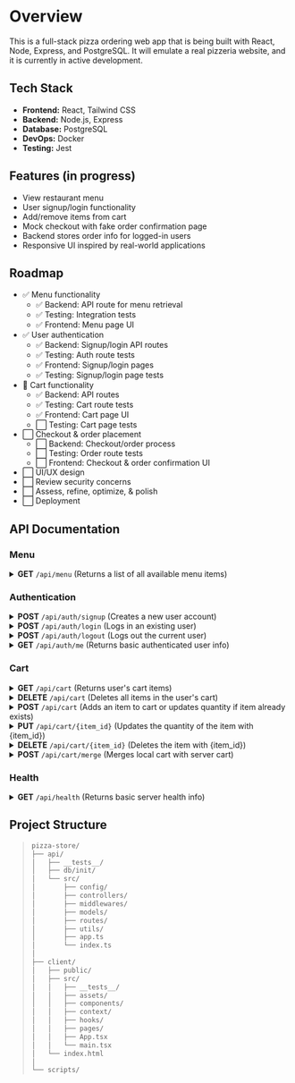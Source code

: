 # Overview

This is a full-stack pizza ordering web app that is being built with React, Node, Express, and PostgreSQL. It will emulate a real pizzeria website, and it is currently in active development.

## Tech Stack

- **Frontend:** React, Tailwind CSS
- **Backend:** Node.js, Express
- **Database:** PostgreSQL
- **DevOps:** Docker
- **Testing:** Jest

## Features (in progress)

- View restaurant menu
- User signup/login functionality
- Add/remove items from cart
- Mock checkout with fake order confirmation page
- Backend stores order info for logged-in users
- Responsive UI inspired by real-world applications

## Roadmap

- ✅ Menu functionality
    - ✅ Backend: API route for menu retrieval
    - ✅ Testing: Integration tests
    - ✅ Frontend: Menu page UI
- ✅ User authentication
    - ✅ Backend: Signup/login API routes
    - ✅ Testing: Auth route tests
    - ✅ Frontend: Signup/login pages
    - ✅ Testing: Signup/login page tests
- 🔄 Cart functionality
    - ✅ Backend: API routes
    - ✅ Testing: Cart route tests
    - ✅ Frontend: Cart page UI
    - ⬜ Testing: Cart page tests
- ⬜ Checkout & order placement
    - ⬜ Backend: Checkout/order process
    - ⬜ Testing: Order route tests
    - ⬜ Frontend: Checkout & order confirmation UI
- ⬜ UI/UX design
- ⬜ Review security concerns
- ⬜ Assess, refine, optimize, & polish
- ⬜ Deployment

## API Documentation

### Menu

<details>
	<summary>
		<b>GET</b>
		<code>/api/menu</code>
		(Returns a list of all available menu items)
	</summary>

#### Parameters

> None

#### Headers

> None

#### Responses

> | HTTP Code | Content-Type       | Response                      |
> | --------- | ------------------ | ----------------------------- |
> | `200`     | `application/json` | Array of menu items           |
> | `500`     | `application/json` | Failed to retrieve menu items |

#### Example Response

> ```json
> [
> 	{
> 		"id": 1,
> 		"name": "Cheese Pizza",
> 		"description": "Three-cheese blend of mozzarella, provolone, and parmesan.",
> 		"price": "8.99",
> 		"category": "pizza",
> 		"image_url": null,
> 		"created_at": "2025-06-09T05:55:02.997Z"
> 	},
> 	{
> 		"id": 2,
> 		"name": "Pepperoni Pizza",
> 		"description": "Crisp pepperoni, mozzarella, provolone, and parmesan.",
> 		"price": "9.99",
> 		"category": "pizza",
> 		"image_url": null,
> 		"created_at": "2025-06-09T05:55:02.997Z"
> 	}
> ]
> ```

---

</details>

### Authentication

<details>
	<summary>
		<b>POST</b>
		<code>/api/auth/signup</code>
		(Creates a new user account)
	</summary>

#### Parameters

> | Name     | Type     | Data Type | Description              |
> | -------- | -------- | --------- | ------------------------ |
> | username | required | string    | Desired username         |
> | email    | required | string    | Email for the account    |
> | password | required | string    | Password for the account |

#### Headers

> | Name         | Value            | Required | Description            |
> | ------------ | ---------------- | -------- | ---------------------- |
> | Content-Type | application/json | Yes      | Must be JSON formatted |

#### Responses

> | HTTP Code | Content-Type       | Response        |
> | --------- | ------------------ | --------------- |
> | `201`     | `application/json` | id and username |
> | `400`     | `application/json` | Missing fields  |
> | `500`     | `application/json` | Signup failed   |

#### Example Request

> ```json
> {
> 	"username": "john_doe",
> 	"email": "john_doe@example.com",
> 	"password": "securePassword123"
> }
> ```

#### Example Response

> ```json
> {
> 	"id": 1,
> 	"username": "john_doe"
> }
> ```

---

</details>

<details>
	<summary>
		<b>POST</b>
		<code>/api/auth/login</code>
		(Logs in an existing user)
	</summary>

#### Parameters

> | Name     | Type     | Data Type | Description         |
> | -------- | -------- | --------- | ------------------- |
> | email    | required | string    | Registered email    |
> | password | required | string    | Associated password |

#### Headers

> | Name         | Value            | Required | Description            |
> | ------------ | ---------------- | -------- | ---------------------- |
> | Content-Type | application/json | Yes      | Must be JSON formatted |

#### Responses

> | HTTP Code | Content-Type       | Response            |
> | --------- | ------------------ | ------------------- |
> | `200`     | `application/json` | id and username     |
> | `400`     | `application/json` | Missing credentials |
> | `401`     | `application/json` | Invalid credentials |
> | `500`     | `application/json` | Login failed        |

#### Example Request

> ```json
> {
> 	"email": "john_doe@example.com",
> 	"password": "securePassword123"
> }
> ```

#### Example Response

> ```json
> {
> 	"id": 1,
> 	"username": "john_doe"
> }
> ```

---

</details>

<details>
	<summary>
		<b>POST</b>
		<code>/api/auth/logout</code>
		(Logs out the current user)
	</summary>

#### Parameters

> None

#### Headers

> | Name   | Value           | Required | Description                           |
> | ------ | --------------- | -------- | ------------------------------------- |
> | Cookie | token=JWT_TOKEN | Yes      | Must contain a valid token from login |

#### Responses

> | HTTP Code | Content-Type       | Response      |
> | --------- | ------------------ | ------------- |
> | `200`     | `application/json` | Logged out    |
> | `401`     | `application/json` | Unauthorized  |
> | `500`     | `application/json` | Logout failed |

---

</details>

<details>
	<summary>
		<b>GET</b>
		<code>/api/auth/me</code>
		(Returns basic authenticated user info)
	</summary>

#### Parameters

> None

#### Headers

> | Name   | Value           | Required | Description                           |
> | ------ | --------------- | -------- | ------------------------------------- |
> | Cookie | token=JWT_TOKEN | Yes      | Must contain a valid token from login |

#### Responses

> | HTTP Code | Content-Type       | Response        |
> | --------- | ------------------ | --------------- |
> | `200`     | `application/json` | id and username |
> | `401`     | `application/json` | Unauthorized    |

#### Example Response

> ```json
> {
> 	"id": 1,
> 	"username": "john_doe"
> }
> ```

---

</details>

### Cart

<details>
	<summary>
		<b>GET</b>
		<code>/api/cart</code>
		(Returns user's cart items)
	</summary>

#### Parameters

> None

#### Headers

> | Name          | Value          | Required | Description                 |
> | ------------- | -------------- | -------- | --------------------------- |
> | Authorization | Bearer <token> | Yes      | JWT for protected endpoints |

#### Example Response

> ```json
> [
> 	{
> 		"id": 1,
> 		"user_id": 1,
> 		"item_id": 1,
> 		"name": "Cheese Pizza",
> 		"price": "8.99",
> 		"quantity": 1
> 	},
> 	{
> 		"id": 2,
> 		"user_id": 1,
> 		"item_id": 3,
> 		"name": "Breadsticks",
> 		"price": "4.99",
> 		"quantity": 1
> 	}
> ]
> ```

---

</details>

<details>
	<summary>
		<b>DELETE</b>
		<code>/api/cart</code>
		(Deletes all items in the user's cart)
	</summary>

#### Parameters

> None

#### Headers

> | Name          | Value          | Required | Description                 |
> | ------------- | -------------- | -------- | --------------------------- |
> | Authorization | Bearer <token> | Yes      | JWT for protected endpoints |

#### Response

> | HTTP Code | Content-Type       | Response      |
> | --------- | ------------------ | ------------- |
> | N/A       | `application/json` | Cart cleared. |

---

</details>

<details>
	<summary>
		<b>POST</b>
		<code>/api/cart</code>
		(Adds an item to cart or updates quantity if item already exists)
	</summary>

#### Parameters

> None

#### Headers

> | Name          | Value            | Required | Description                 |
> | ------------- | ---------------- | -------- | --------------------------- |
> | Content-Type  | application/json | Yes      | Must be JSON formatted      |
> | Authorization | Bearer <token>   | Yes      | JWT for protected endpoints |

#### Response

> | HTTP Code | Content-Type       | Response            |
> | --------- | ------------------ | ------------------- |
> | N/A       | `application/json` | Item added/updated. |

#### Example Request

> ```json
> {
> 	"item_id": 4,
> 	"name": "Garden Salad",
> 	"price": 5.99,
> 	"quantity": 1
> }
> ```

---

</details>

<details>
	<summary>
		<b>PUT</b>
		<code>/api/cart/{item_id}</code>
		(Updates the quantity of the item with {item_id})
	</summary>

#### Parameters

> | Name    | Type     | Data Type | Description              |
> | ------- | -------- | --------- | ------------------------ |
> | item_id | required | integer   | ID of the item to update |

#### Headers

> | Name          | Value            | Required | Description                 |
> | ------------- | ---------------- | -------- | --------------------------- |
> | Content-Type  | application/json | Yes      | Must be JSON formatted      |
> | Authorization | Bearer <token>   | Yes      | JWT for protected endpoints |

#### Response

> | HTTP Code | Content-Type       | Response          |
> | --------- | ------------------ | ----------------- |
> | N/A       | `application/json` | Quantity updated. |

#### Example Request

> ```json
> {
> 	"quantity": 2
> }
> ```

---

</details>

<details>
	<summary>
		<b>DELETE</b>
		<code>/api/cart/{item_id}</code>
		(Deletes the item with {item_id})
	</summary>

#### Parameters

> | Name    | Type     | Data Type | Description              |
> | ------- | -------- | --------- | ------------------------ |
> | item_id | required | integer   | ID of the item to delete |

#### Headers

> | Name          | Value          | Required | Description                 |
> | ------------- | -------------- | -------- | --------------------------- |
> | Authorization | Bearer <token> | Yes      | JWT for protected endpoints |

#### Response

> | HTTP Code | Content-Type       | Response      |
> | --------- | ------------------ | ------------- |
> | N/A       | `application/json` | Item deleted. |

---

</details>

<details>
	<summary>
		<b>POST</b>
		<code>/api/cart/merge</code>
		(Merges local cart with server cart)
	</summary>

#### Parameters

> None

#### Headers

> | Name          | Value            | Required | Description                 |
> | ------------- | ---------------- | -------- | --------------------------- |
> | Content-Type  | application/json | Yes      | Must be JSON formatted      |
> | Authorization | Bearer <token>   | Yes      | JWT for protected endpoints |

#### Response

> | HTTP Code | Content-Type       | Response     |
> | --------- | ------------------ | ------------ |
> | N/A       | `application/json` | Cart merged. |

#### Example Request

> ```json
> {
> 	"cart": [
> 		{
> 			"item_id": 2,
> 			"name": "Pepperoni Pizza",
> 			"price": 9.99,
> 			"quantity": 1
> 		},
> 		{
> 			"item_id": 5,
> 			"name": "Soda",
> 			"price": 1.99,
> 			"quantity": 2
> 		}
> 	]
> }
> ```

---

</details>

### Health

<details>
	<summary>
		<b>GET</b>
		<code>/api/health</code>
		(Returns basic server health info)
	</summary>

#### Parameters

> None

#### Headers

> None

#### Responses

> | HTTP Code | Content-Type       | Response                         |
> | --------- | ------------------ | -------------------------------- |
> | `200`     | `application/json` | Health status and server metrics |
> | `500`     | `application/json` | Unexpected internal error        |

#### Example Response

> ```json
> {
> 	"status": "ok",
> 	"timestamp": 1718149634291,
> 	"uptime": 5234.1991027
> }
> ```

---

</details>

## Project Structure

> ```bash
> pizza-store/
> ├── api/
> │   ├── __tests__/
> │   ├── db/init/
> │   └── src/
> │       ├── config/
> │       ├── controllers/
> │       ├── middlewares/
> │       ├── models/
> │       ├── routes/
> │       ├── utils/
> │       ├── app.ts
> │       └── index.ts
> │
> ├── client/
> │   ├── public/
> │   ├── src/
> │   │   ├── __tests__/
> │   │   ├── assets/
> │   │   ├── components/
> │   │   ├── context/
> │   │   ├── hooks/
> │   │   ├── pages/
> │   │   ├── App.tsx
> │   │   └── main.tsx
> │   └── index.html
> │
> └── scripts/
> ```
